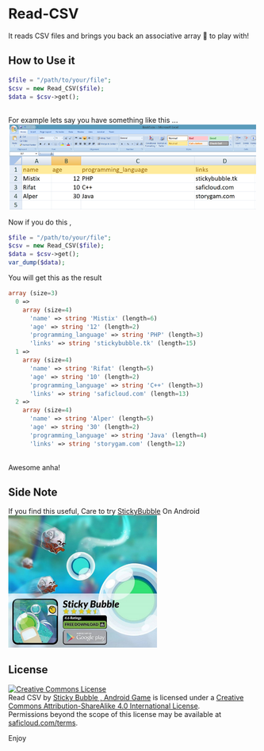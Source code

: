 # Read-CSV
It reads CSV files and brings you back an associative array  :rocket: to play with! 

## How to Use it
```php
$file = "/path/to/your/file";
$csv = new Read_CSV($file);
$data = $csv->get();
        
```
For example lets say you have something like this ... 
<br/>
<img src="https://raw.githubusercontent.com/fadsel/Read-CSV/master/test.png" width="500" alt="Read CSV Fadsel"/>

Now if you do this ,

```php
$file = "/path/to/your/file";
$csv = new Read_CSV($file);
$data = $csv->get();
var_dump($data);
```

You will get this as the result
```php
array (size=3)
  0 => 
    array (size=4)
      'name' => string 'Mistix' (length=6)
      'age' => string '12' (length=2)
      'programming_language' => string 'PHP' (length=3)
      'links' => string 'stickybubble.tk' (length=15)
  1 => 
    array (size=4)
      'name' => string 'Rifat' (length=5)
      'age' => string '10' (length=2)
      'programming_language' => string 'C++' (length=3)
      'links' => string 'saficloud.com' (length=13)
  2 => 
    array (size=4)
      'name' => string 'Alper' (length=5)
      'age' => string '30' (length=2)
      'programming_language' => string 'Java' (length=4)
      'links' => string 'storygam.com' (length=12)
      
```
Awesome anha!

## Side Note

If you find this useful, 
Care to try <a href="https://play.google.com/store/apps/details?id=com.fadsel.stickybubble">StickyBubble</a> On Android
<br/>
<img src="https://raw.githubusercontent.com/fadsel/Read-CSV/master/deneee.jpg" width="300"/>

## License
<a rel="license" href="http://creativecommons.org/licenses/by-sa/4.0/"><img alt="Creative Commons License" style="border-width:0" src="https://i.creativecommons.org/l/by-sa/4.0/88x31.png" /></a><br /><span xmlns:dct="http://purl.org/dc/terms/" href="http://purl.org/dc/dcmitype/Text" property="dct:title" rel="dct:type">Read CSV</span> by <a xmlns:cc="http://creativecommons.org/ns#" href="http://stickybubble.tk" property="cc:attributionName" rel="cc:attributionURL">Sticky Bubble , Android Game</a> is licensed under a <a rel="license" href="http://creativecommons.org/licenses/by-sa/4.0/">Creative Commons Attribution-ShareAlike 4.0 International License</a>.<br />Permissions beyond the scope of this license may be available at <a xmlns:cc="http://creativecommons.org/ns#" href="https://saficloud.com/terms" rel="cc:morePermissions">saficloud.com/terms</a>.

Enjoy

